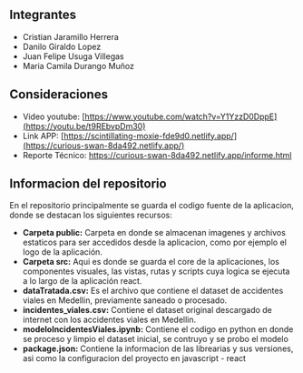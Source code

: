 ## Integrantes
* Cristian Jaramillo Herrera
* Danilo Giraldo Lopez
* Juan Felipe Usuga Villegas
* Maria Camila Durango Muñoz

## Consideraciones
* Video youtube: [https://www.youtube.com/watch?v=Y1YzzD0DppE](https://youtu.be/t9REbvpDm30)
* Link APP: [https://scintillating-moxie-fde9d0.netlify.app/](https://curious-swan-8da492.netlify.app/)
* Reporte Técnico: https://curious-swan-8da492.netlify.app/informe.html

## Informacion del repositorio
En el repositorio principalmente se guarda el codigo fuente de la aplicacion, donde se destacan los siguientes recursos:
- **Carpeta public:** Carpeta en donde se almacenan imagenes y archivos estaticos para ser accedidos desde la aplicacion, como por ejemplo el logo de la aplicación.
- **Carpeta src:** Aqui es donde se guarda el core de la aplicaciones, los componentes visuales, las vistas, rutas y scripts cuya logica se ejecuta a lo largo de la aplicación react.
- **dataTratada.csv:** Es el archivo que contiene el dataset de accidentes viales en Medellin, previamente saneado o procesado.
- **incidentes_viales.csv:** Contiene el dataset original descargado de internet con los accidentes viales en Medellin.
- **modeloIncidentesViales.ipynb:** Contiene el codigo en python en donde se proceso y limpio el dataset inicial, se contruyo y se probo el modelo
- **package.json:** Contiene la informacion de las librearias y sus versiones, asi como la configuracion del proyecto en javascript - react
